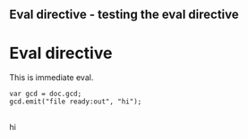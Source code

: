 Eval directive - testing the eval directive
---
# Eval directive

This is immediate eval.

    var gcd = doc.gcd;
    gcd.emit("file ready:out", "hi");

[](# "eval:")
---
hi
